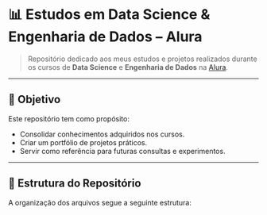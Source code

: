 # 📊 Estudos em Data Science & Engenharia de Dados – Alura

> Repositório dedicado aos meus estudos e projetos realizados durante os cursos de **Data Science** e **Engenharia de Dados** na [Alura](https://www.alura.com.br/).

---

## 🚀 Objetivo
Este repositório tem como propósito:
- Consolidar conhecimentos adquiridos nos cursos.
- Criar um portfólio de projetos práticos.
- Servir como referência para futuras consultas e experimentos.

---

## 📂 Estrutura do Repositório
A organização dos arquivos segue a seguinte estrutura:

